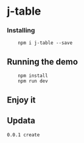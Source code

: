 # j-table



### Installing

```
    npm i j-table --save
```


## Running the demo

```
    npm install
    npm run dev
```

## Enjoy it


## Updata
```
0.0.1 create
```
